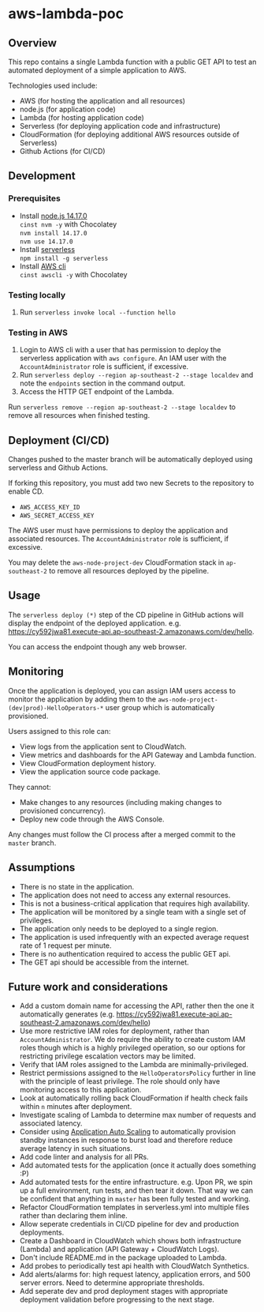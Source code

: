 # aws-lambda-poc

## Overview

This repo contains a single Lambda function with a public GET API to test an automated deployment of a simple application to AWS.

Technologies used include:
+ AWS (for hosting the application and all resources)
+ node.js (for application code)
+ Lambda (for hosting application code)
+ Serverless (for deploying application code and infrastructure)
+ CloudFormation (for deploying additional AWS resources outside of Serverless)
+ Github Actions (for CI/CD)

## Development

### Prerequisites
+ Install [node.js 14.17.0](https://nodejs.org/en/)  
  `cinst nvm -y` with Chocolatey  
  `nvm install 14.17.0`  
  `nvm use 14.17.0`
+ Install [serverless](https://github.com/serverless/serverless)  
  `npm install -g serverless`
+ Install [AWS cli](https://aws.amazon.com/cli/)  
  `cinst awscli -y` with Chocolatey

### Testing locally
1. Run `serverless invoke local --function hello`

### Testing in AWS
1. Login to AWS cli with a user that has permission to deploy the serverless application with `aws configure`. An IAM user with the `AccountAdministrator` role is sufficient, if excessive.
2. Run `serverless deploy --region ap-southeast-2 --stage localdev` and note the `endpoints` section in the command output.
3. Access the HTTP GET endpoint of the Lambda.

Run `serverless remove --region ap-southeast-2 --stage localdev` to remove all resources when finished testing.

## Deployment (CI/CD)
Changes pushed to the master branch will be automatically deployed using serverless and Github Actions.

If forking this repository, you must add two new Secrets to the repository to enable CD.
+ `AWS_ACCESS_KEY_ID`
+ `AWS_SECRET_ACCESS_KEY`

The AWS user must have permissions to deploy the application and associated resources. The `AccountAdministrator` role is sufficient, if excessive.

You may delete the `aws-node-project-dev` CloudFormation stack in `ap-southeast-2` to remove all resources deployed by the pipeline.

## Usage
The `serverless deploy (*)` step of the CD pipeline in GitHub actions will display the endpoint of the deployed application. e.g. https://cy592jwa81.execute-api.ap-southeast-2.amazonaws.com/dev/hello.

You can access the endpoint though any web browser.

## Monitoring
Once the application is deployed, you can assign IAM users access to monitor the application by adding them to the `aws-node-project-(dev|prod)-HelloOperators-*` user group which is automatically provisioned.

Users assigned to this role can:
+ View logs from the application sent to CloudWatch.
+ View metrics and dashboards for the API Gateway and Lambda function.
+ View CloudFormation deployment history.
+ View the application source code package.

They cannot:
+ Make changes to any resources (including making changes to provisioned concurrency).
+ Deploy new code through the AWS Console.

Any changes must follow the CI process after a merged commit to the `master` branch.

## Assumptions
+ There is no state in the application.
+ The application does not need to access any external resources.
+ This is not a business-critical application that requires high availability.
+ The application will be monitored by a single team with a single set of privileges.
+ The application only needs to be deployed to a single region.
+ The application is used infrequently with an expected average request rate of 1 request per minute.
+ There is no authentication required to access the public GET api.
+ The GET api should be accessible from the internet.

## Future work and considerations
+ Add a custom domain name for accessing the API, rather then the one it automatically generates (e.g. https://cy592jwa81.execute-api.ap-southeast-2.amazonaws.com/dev/hello)
+ Use more restrictive IAM roles for deployment, rather than `AccountAdministrator`. We do require the ability to create custom IAM roles though which is a highly privileged operation, so our options for restricting privilege escalation vectors may be limited.
+ Verify that IAM roles assigned to the Lambda are minimally-privileged.
+ Restrict permissions assigned to the `HelloOperatorsPolicy` further in line with the principle of least privilege. The role should only have monitoring access to this application.
+ Look at automatically rolling back CloudFormation if health check fails within `n` minutes after deployment.
+ Investigate scaling of Lambda to determine max number of requests and associated latency.
+ Consider using [Application Auto Scaling](https://docs.aws.amazon.com/lambda/latest/dg/invocation-scaling.html) to automatically provision standby instances in response to burst load and therefore reduce average latency in such situations.
+ Add code linter and analysis for all PRs.
+ Add automated tests for the application (once it actually does something :P)
+ Add automated tests for the entire infrastructure. e.g. Upon PR, we spin up a full environment, run tests, and then tear it down. That way we can be confident that anything in `master` has been fully tested and working.
+ Refactor CloudFormation templates in serverless.yml into multiple files rather than declaring them inline.
+ Allow seperate credentials in CI/CD pipeline for dev and production deployments.
+ Create a Dashboard in CloudWatch which shows both infrastructure (Lambda) and application (API Gateway + CloudWatch Logs).
+ Don't include README.md in the package uploaded to Lambda.
+ Add probes to periodically test api health with CloudWatch Synthetics.
+ Add alerts/alarms for: high request latency, application errors, and 500 server errors. Need to determine appropriate thresholds.
+ Add seperate dev and prod deployment stages with appropriate deployment validation before progressing to the next stage.
